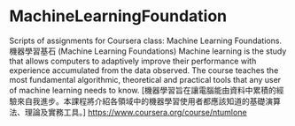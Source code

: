 MachineLearningFoundation
=========================

Scripts of assignments for Coursera class: Machine Learning Foundations. 機器學習基石 (Machine Learning Foundations) Machine learning is the study that allows computers to adaptively improve their performance with experience accumulated from the data observed. The course teaches the most fundamental algorithmic, theoretical and practical tools that any user of machine learning needs to know. [機器學習旨在讓電腦能由資料中累積的經驗來自我進步。本課程將介紹各領域中的機器學習使用者都應該知道的基礎演算法、理論及實務工具。]
https://www.coursera.org/course/ntumlone

